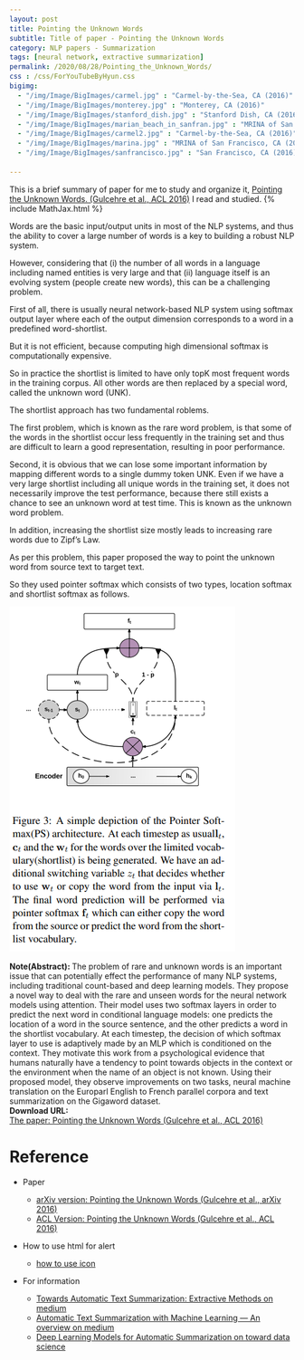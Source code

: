 ```yaml
---
layout: post
title: Pointing the Unknown Words
subtitle: Title of paper - Pointing the Unknown Words
category: NLP papers - Summarization
tags: [neural network, extractive summarization]
permalink: /2020/08/28/Pointing_the_Unknown_Words/
css : /css/ForYouTubeByHyun.css
bigimg: 
  - "/img/Image/BigImages/carmel.jpg" : "Carmel-by-the-Sea, CA (2016)"
  - "/img/Image/BigImages/monterey.jpg" : "Monterey, CA (2016)"
  - "/img/Image/BigImages/stanford_dish.jpg" : "Stanford Dish, CA (2016)"
  - "/img/Image/BigImages/marian_beach_in_sanfran.jpg" : "MRINA of San Francisco, CA (2016)"
  - "/img/Image/BigImages/carmel2.jpg" : "Carmel-by-the-Sea, CA (2016)"
  - "/img/Image/BigImages/marina.jpg" : "MRINA of San Francisco, CA (2016)"
  - "/img/Image/BigImages/sanfrancisco.jpg" : "San Francisco, CA (2016)"
  
---
```


This is a brief summary of paper for me to study and organize it, [Pointing the Unknown Words. (Gulcehre et al., ACL 2016)](https://www.aclweb.org/anthology/P16-1014/) I read and studied. 
{% include MathJax.html %}




Words are the basic input/output units in most of the NLP systems, and thus the ability to cover a large number of words is a key to building a robust NLP system. 

However, considering that (i) the number of all words in a language including named entities is very large and that (ii) language itself is an evolving system (people create new words), this can be a challenging problem.

First of all, there is usually neural network-based NLP system using softmax output layer where each of the output dimension corresponds to a word in a predefined word-shortlist. 

But it is not efficient, because computing high dimensional softmax is computationally expensive. 

So in practice the shortlist is limited to have only topK most frequent words in the training corpus. All other words are then replaced by a special word, called the unknown word (UNK).

The shortlist approach has two fundamental roblems. 

The first problem, which is known as the rare word problem, is that some of the words in the shortlist occur less frequently in the training set and thus are difficult to learn a good representation, resulting in poor performance. 

Second, it is obvious that we can lose some important information by mapping different words to a single dummy token UNK. Even if we have a very large shortlist including all unique words in the training set, it does not necessarily improve the test performance, because there still exists a chance to see an unknown word at test time. This is known as the unknown word problem. 

In addition, increasing the shortlist size mostly leads to increasing rare words due to Zipf’s Law.

As per this problem, this paper proposed the way to point the unknown word from source text to target text. 

So they used pointer softmax which consists of two types, location softmax and shortlist softmax as follows. 

![Gulcehre et al., ACL 2016](/img/Image/NaturalLanguageProcessing/NLPLabs/Paper_Investigation/Summarization/2020-08-28-Pointing_the_Unknown_Words/pointer_softmax.PNG)

<div class="alert alert-info" role="alert"><i class="fa fa-info-circle"></i> <b>Note(Abstract): </b>
The problem of rare and unknown words is an important issue that can potentially effect the performance of many NLP systems, including traditional count-based and deep learning models. They propose a novel way to deal with the rare and unseen words for the neural network models using attention. Their model uses two softmax layers in order to predict the next word in conditional language models: one predicts the location of a word in the source sentence, and the other predicts a word in the shortlist vocabulary. At each timestep, the decision of which softmax layer to use is adaptively made by an MLP which is conditioned on the context. They motivate this work from a psychological evidence that humans naturally have a tendency to point towards objects in the context or the environment when the name of an object is not known. Using their proposed model, they observe improvements on two tasks, neural machine translation on the Europarl English to French parallel corpora and text summarization on the Gigaword dataset.
</div>
    
<div class="alert alert-success" role="alert"><i class="fa fa-paperclip fa-lg"></i> <b>Download URL: </b><br>
  <a href="https://www.aclweb.org/anthology/P16-1014/">The paper: Pointing the Unknown Words (Gulcehre et al., ACL 2016)</a>
</div>

# Reference 

- Paper 
  - [arXiv version: Pointing the Unknown Words (Gulcehre et al., arXiv 2016)](https://arxiv.org/abs/1603.08148)
  - [ACL Version: Pointing the Unknown Words (Gulcehre et al., ACL 2016)](https://www.aclweb.org/anthology/P16-1014/)
  
- How to use html for alert
  - [how to use icon](http://idratherbewriting.com/documentation-theme-jekyll/mydoc_icons.html)
  
- For information 
  - [Towards Automatic Text Summarization: Extractive Methods on medium](https://medium.com/sciforce/towards-automatic-text-summarization-extractive-methods-e8439cd54715)
  - [Automatic Text Summarization with Machine Learning — An overview on medium](https://medium.com/luisfredgs/automatic-text-summarization-with-machine-learning-an-overview-68ded5717a25)
  - [Deep Learning Models for Automatic Summarization on toward data science](https://towardsdatascience.com/deep-learning-models-for-automatic-summarization-4c2b89f2a9ea)
    


